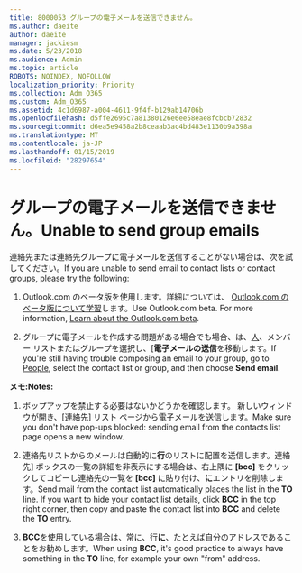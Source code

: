 ```yaml
---
title: 8000053 グループの電子メールを送信できません。
ms.author: daeite
author: daeite
manager: jackiesm
ms.date: 5/23/2018
ms.audience: Admin
ms.topic: article
ROBOTS: NOINDEX, NOFOLLOW
localization_priority: Priority
ms.collection: Adm_O365
ms.custom: Adm_O365
ms.assetid: 4c1d6987-a004-4611-9f4f-b129ab14706b
ms.openlocfilehash: d5ffe2695c7a81380126e6ee58eae8fcbcb72832
ms.sourcegitcommit: d6ea5e9458a2b8ceaab3ac4bd483e1130b9a398a
ms.translationtype: MT
ms.contentlocale: ja-JP
ms.lasthandoff: 01/15/2019
ms.locfileid: "28297654"
---
```

# <a name="unable-to-send-group-emails"></a><span data-ttu-id="04abf-102">グループの電子メールを送信できません。</span><span class="sxs-lookup"><span data-stu-id="04abf-102">Unable to send group emails</span></span>

<span data-ttu-id="04abf-103">連絡先または連絡先グループに電子メールを送信することがない場合は、次を試してください。</span><span class="sxs-lookup"><span data-stu-id="04abf-103">If you are unable to send email to contact lists or contact groups, please try the following:</span></span>
  
1. <span data-ttu-id="04abf-p101">Outlook.com のベータ版を使用します。詳細については、 [Outlook.com のベータ版について学習](https://support.office.com/article/e2261c7f-d413-4084-8f22-21282f42d8cf)します。</span><span class="sxs-lookup"><span data-stu-id="04abf-p101">Use Outlook.com beta. For more information, [Learn about the Outlook.com beta](https://support.office.com/article/e2261c7f-d413-4084-8f22-21282f42d8cf).</span></span>
    
2. <span data-ttu-id="04abf-106">グループに電子メールを作成する問題がある場合でも場合、は、[人](https://outlook.live.com/people/)、メンバー リストまたはグループを選択し、[**電子メールの送信**を移動します。</span><span class="sxs-lookup"><span data-stu-id="04abf-106">If you're still having trouble composing an email to your group, go to [People](https://outlook.live.com/people/), select the contact list or group, and then choose **Send email**.</span></span>
    
 <span data-ttu-id="04abf-107">**メモ:**</span><span class="sxs-lookup"><span data-stu-id="04abf-107">**Notes:**</span></span>
  
1. <span data-ttu-id="04abf-108">ポップアップを禁止する必要はないかどうかを確認します。 新しいウィンドウが開き、[連絡先] リスト ページから電子メールを送信します。</span><span class="sxs-lookup"><span data-stu-id="04abf-108">Make sure you don't have pop-ups blocked: sending email from the contacts list page opens a new window.</span></span>
    
2. <span data-ttu-id="04abf-p102">連絡先リストからのメールは自動的に**行**のリストに配置を送信します。連絡先] ボックスの一覧の詳細を非表示にする場合は、右上隅に **[bcc]** をクリックしてコピーし連絡先の一覧を **[bcc]** に貼り付け、**に**エントリを削除します。</span><span class="sxs-lookup"><span data-stu-id="04abf-p102">Send mail from the contact list automatically places the list in the **TO** line. If you want to hide your contact list details, click **BCC** in the top right corner, then copy and paste the contact list into **BCC** and delete the **TO** entry.</span></span> 
    
3. <span data-ttu-id="04abf-111">**BCC**を使用している場合は、常に、行**に**、たとえば自分のアドレスであることをお勧めします。</span><span class="sxs-lookup"><span data-stu-id="04abf-111">When using **BCC**, it's good practice to always have something in the **TO** line, for example your own "from" address.</span></span> 
    

